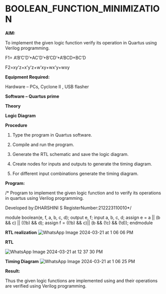 # BOOLEAN_FUNCTION_MINIMIZATION

**AIM:**

To implement the given logic function verify its operation in Quartus using Verilog programming.

F1= A’B’C’D’+AC’D’+B’CD’+A’BCD+BC’D 

F2=xy’z+x’y’z+w’xy+wx’y+wxy

**Equipment Required:**

Hardware – PCs, Cyclone II , USB flasher

**Software – Quartus prime**

**Theory**

**Logic Diagram**

**Procedure**

1.	Type the program in Quartus software.

2.	Compile and run the program.

3.	Generate the RTL schematic and save the logic diagram.

4.	Create nodes for inputs and outputs to generate the timing diagram.

5.	For different input combinations generate the timing diagram.


**Program:**

/* Program to implement the given logic function and to verify its operations in quartus using Verilog programming. 

Developed by:DHARSHINI S
RegisterNumber:212223110010*/

module boolean(e, f, a, b, c, d);
output e, f;
input a, b, c, d;
assign e = a || (b && c) || ((!b) && d);
assign f = ((!b) && c)|| (b && (!c) && (!d));
endmodule


**RTL realization**
![WhatsApp Image 2024-03-21 at 1 06 06 PM](https://github.com/23010890/BOOLEAN_FUNCTION_MINIMIZATION/assets/154983666/6a824445-3dfe-4570-b62f-c69840760e88)

**RTL**

![WhatsApp Image 2024-03-21 at 12 37 30 PM](https://github.com/23010890/BOOLEAN_FUNCTION_MINIMIZATION/assets/154983666/612a4714-79dc-4603-9389-5fe91ab60aaa)

**Timing Diagram**
![WhatsApp Image 2024-03-21 at 1 06 25 PM](https://github.com/23010890/BOOLEAN_FUNCTION_MINIMIZATION/assets/154983666/75ec0f62-e6e6-46bd-9281-d8bc850e20a7)

**Result:**

Thus the given logic functions are implemented using and their operations are verified using Verilog programming.

